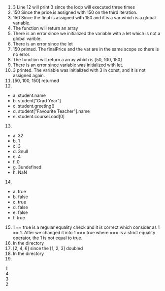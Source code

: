 1.	3
Line 12 will print 3 since the loop will executed three times
2.	150
Since the price is assigned with 150 on the third iteration.
3.	150
Since the final is assigned with 150 and it is a var which is a global variable.
4.	The function will return an array
5.	There is an error since we initialized the variable with a let which is not a global varible.
6.	There is an error since the let
7.	150 printed. The finalPrice and the var are in the same scope so there is no error.
8.	The function will return a array which is [50, 100, 150]
9.	There is an error since variable was initialized with let.
10.	3 printed. The variable was initialized with 3 in const, and it is not assigned again.
11.	[50, 100, 150] returned
12.	
* a. student.name
* b. student["Grad Year"]
* c. student.greeting()
* d. student["Favourite Teacher"].name
* e. student.courseLoad[0]
13.	
* a. 32
* b. 1
* c. 3
* d. 3null
* e. 4
* f. 0
* g. 3undefined
* h. NaN
14. 
* a. true
* b. false
* c. true
* d. false
* e. false
* f. true
15. 1 == true is a regular equality check and it is correct which consider as 1 == 1. After we changed it into 1 === true where === is a strict equality operator, the 1 is not equal to true.
16. In the directory
17. [2, 4, 6] since the [1, 2, 3] doubled
18. In the directory
19. 
1  
4  
3  
2  


